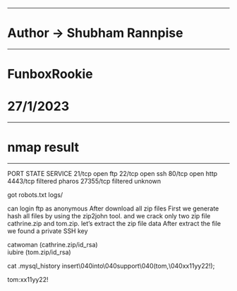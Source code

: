 ----------------------------------------------------
# Author -> Shubham Rannpise
----------------------------------------------------
# FunboxRookie
# 27/1/2023

----------------------------------------------------
# nmap result
----------------------------------------------------
PORT      STATE    SERVICE
21/tcp    open     ftp
22/tcp    open     ssh
80/tcp    open     http
4443/tcp  filtered pharos
27355/tcp filtered unknown


got robots.txt
logs/

can login ftp as anonymous
After download all zip files First we generate hash all files by using the zip2john tool. and we crack only two zip file cathrine.zip and tom.zip. let’s extract the zip file data After extract the file we found a private SSH key

catwoman         (cathrine.zip/id_rsa)     
iubire           (tom.zip/id_rsa)     


cat .mysql_history
insert\040into\040support\040(tom,\040xx11yy22!);

tom:xx11yy22!